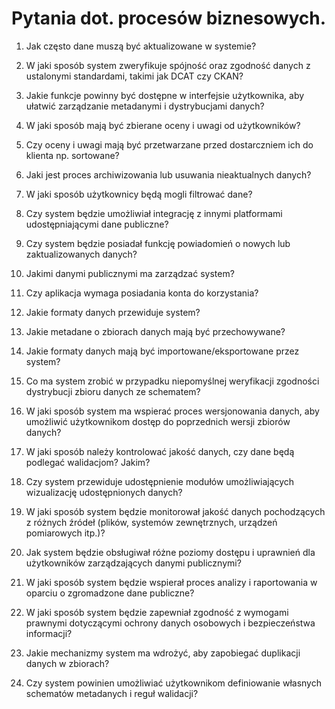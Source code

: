 # Pytania dot. procesów biznesowych.

1. Jak często dane muszą być aktualizowane w systemie?

2. W jaki sposób system zweryfikuje spójność oraz zgodność danych z ustalonymi standardami, takimi jak DCAT czy CKAN?

3. Jakie funkcje powinny być dostępne w interfejsie użytkownika, aby ułatwić zarządzanie metadanymi i dystrybucjami danych?

4. W jaki sposób mają być zbierane oceny i uwagi od użytkowników?

5. Czy oceny i uwagi mają być przetwarzane przed dostarczniem ich do klienta np. sortowane?

6. Jaki jest proces archiwizowania lub usuwania nieaktualnych danych?

7. W jaki sposób użytkownicy będą mogli filtrować dane?

8. Czy system będzie umożliwiał integrację z innymi platformami udostępniającymi dane publiczne?

9. Czy system będzie posiadał funkcję powiadomień o nowych lub zaktualizowanych danych?

10. Jakimi danymi publicznymi ma zarządzać system?

11. Czy aplikacja wymaga posiadania konta do korzystania?

12. Jakie formaty danych przewiduje system?

13. Jakie metadane o zbiorach danych mają być przechowywane?

14. Jakie formaty danych mają być importowane/eksportowane przez system?

15. Co ma system zrobić w przypadku niepomyślnej weryfikacji zgodności dystrybucji zbioru danych ze schematem?

16. W jaki sposób system ma wspierać proces wersjonowania danych, aby umożliwić użytkownikom dostęp do poprzednich wersji zbiorów danych?

17. W jaki sposób należy kontrolować jakość danych, czy dane będą podlegać walidacjom? Jakim?

18. Czy system przewiduje udostępnienie modułów umożliwiających wizualizację udostępnionych danych?

19. W jaki sposób system będzie monitorował jakość danych pochodzących z różnych źródeł (plików, systemów zewnętrznych, urządzeń pomiarowych itp.)?

20. Jak system będzie obsługiwał różne poziomy dostępu i uprawnień dla użytkowników zarządzających danymi publicznymi?

21. W jaki sposób system będzie wspierał proces analizy i raportowania w oparciu o zgromadzone dane publiczne?

22. W jaki sposób system będzie zapewniał zgodność z wymogami prawnymi dotyczącymi ochrony danych osobowych i bezpieczeństwa informacji? 
23. Jakie mechanizmy system ma wdrożyć, aby zapobiegać duplikacji danych w zbiorach?
24. Czy system powinien umożliwiać użytkownikom definiowanie własnych schematów metadanych i reguł walidacji?
